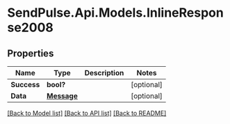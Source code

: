 # SendPulse.Api.Models.InlineResponse2008
## Properties

Name | Type | Description | Notes
------------ | ------------- | ------------- | -------------
**Success** | **bool?** |  | [optional] 
**Data** | [**Message**](Message.md) |  | [optional] 

[[Back to Model list]](../README.md#documentation-for-models) [[Back to API list]](../README.md#documentation-for-api-endpoints) [[Back to README]](../README.md)
